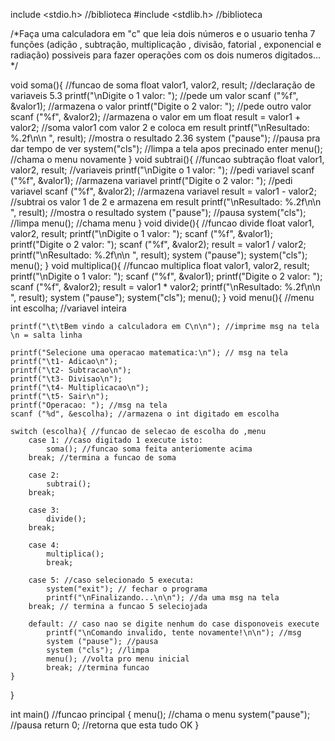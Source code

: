 include <stdio.h> //biblioteca
#include <stdlib.h> //biblioteca

/*Faça uma calculadora em "c" que leia dois números e o usuario tenha 7 funções
(adição , subtração, multiplicação , divisão, fatorial , exponencial e radiação)
possiveis para fazer operações com os dois numeros digitados...
*/

void soma(){ //funcao de soma
    float valor1, valor2, result; //declaração de variaveis 5.3
    printf("\nDigite o 1 valor: "); //pede um valor
    scanf ("%f", &valor1); //armazena o valor
    printf("Digite o 2 valor: "); //pede outro valor
    scanf ("%f", &valor2); //armazena o valor em um float
    result = valor1 + valor2; //soma valor1 com valor 2 e coloca em result
    printf("\nResultado: %.2f\n\n ", result); //mostra o resultado 2.36
    system ("pause"); //pausa pra dar tempo de ver
    system("cls"); //limpa a tela apos precinado enter
    menu(); //chama o menu novamente
}
void subtrai(){ //funcao subtração
    float valor1, valor2, result; //variaveis
    printf("\nDigite o 1 valor: "); //pedi variavel
    scanf ("%f", &valor1); //armazena variavel
    printf("Digite o 2 valor: "); //pedi variavel
    scanf ("%f", &valor2); //armazena variavel
    result = valor1 - valor2; //subtrai os valor 1 de 2 e armazena em result
    printf("\nResultado: %.2f\n\n ", result); //mostra o resultado
    system ("pause"); //pausa
    system("cls"); //limpa
    menu(); //chama menu
}
void divide(){ //funcao divide
    float valor1, valor2, result;
    printf("\nDigite o 1 valor: ");
    scanf ("%f", &valor1);
    printf("Digite o 2 valor: ");
    scanf ("%f", &valor2);
    result = valor1 / valor2;
    printf("\nResultado: %.2f\n\n ", result);
    system ("pause");
    system("cls");
    menu();
}
void multiplica(){ //funcao multiplica
    float valor1, valor2, result;
    printf("\nDigite o 1 valor: ");
    scanf ("%f", &valor1);
    printf("Digite o 2 valor: ");
    scanf ("%f", &valor2);
    result = valor1 * valor2;
    printf("\nResultado: %.2f\n\n ", result);
    system ("pause");
    system("cls");
    menu();
}
void menu(){ //menu
    int escolha; //variavel inteira

    printf("\t\tBem vindo a calculadora em C\n\n"); //imprime msg na tela \n = salta linha

    printf("Selecione uma operacao matematica:\n"); // msg na tela
    printf("\t1- Adicao\n");
    printf("\t2- Subtracao\n");
    printf("\t3- Divisao\n");
    printf("\t4- Multiplicacao\n");
    printf("\t5- Sair\n");
    printf("Operacao: "); //msg na tela
    scanf ("%d", &escolha); //armazena o int digitado em escolha

    switch (escolha){ //funcao de selecao de escolha do ,menu
        case 1: //caso digitado 1 execute isto:
            soma(); //funcao soma feita anteriomente acima
        break; //termina a funcao de soma

        case 2:
            subtrai();
        break;

        case 3:
            divide();
        break;

        case 4:
            multiplica();
            break;

        case 5: //caso selecionado 5 executa:
            system("exit"); // fechar o programa
            printf("\nFinalizando...\n\n"); //da uma msg na tela
        break; // termina a funcao 5 seleciojada

        default: // caso nao se digite nenhum do case disponoveis execute
            printf("\nComando invalido, tente novamente!\n\n"); //msg
            system ("pause"); //pausa
            system ("cls"); //limpa
            menu(); //volta pro menu inicial
            break; //termina funcao
    }
}


int main() //funcao principal
{
    menu(); //chama o menu
    system("pause"); //pausa
    return 0; //retorna que esta tudo OK
}
